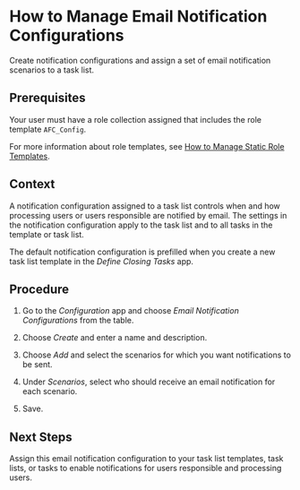 <!-- loioc4e256920af749ab815d325ac8464302 -->

# How to Manage Email Notification Configurations

Create notification configurations and assign a set of email notification scenarios to a task list.



<a name="loioc4e256920af749ab815d325ac8464302__prereq_wcz_hzb_ckb"/>

## Prerequisites

Your user must have a role collection assigned that includes the role template `AFC_Config`.

For more information about role templates, see [How to Manage Static Role Templates](../User_Management/How_to_Manage_Static_Role_Templates_0cca34d.md).



## Context

A notification configuration assigned to a task list controls when and how processing users or users responsible are notified by email. The settings in the notification configuration apply to the task list and to all tasks in the template or task list.

The default notification configuration is prefilled when you create a new task list template in the *Define Closing Tasks* app.



## Procedure

1.  Go to the *Configuration* app and choose *Email Notification Configurations* from the table.

2.  Choose *Create* and enter a name and description.

3.  Choose *Add* and select the scenarios for which you want notifications to be sent.

4.  Under *Scenarios*, select who should receive an email notification for each scenario.

5.  Save.




<a name="loioc4e256920af749ab815d325ac8464302__postreq_wgv_qjt_3mb"/>

## Next Steps

Assign this email notification configuration to your task list templates, task lists, or tasks to enable notifications for users responsible and processing users.

